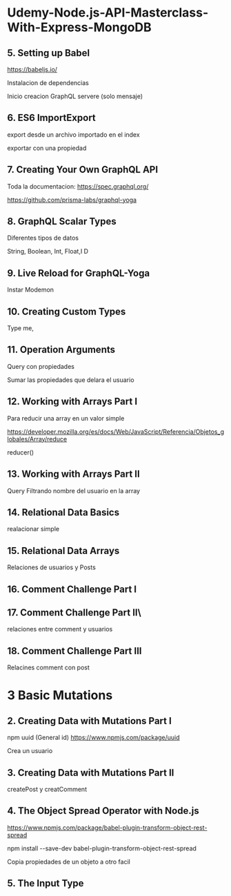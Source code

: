# Udemy-Node.js-API-Masterclass-With-Express-MongoDB


## 5. Setting up Babel
https://babeljs.io/

Instalacion de dependencias

Inicio creacion GraphQL servere (solo mensaje)

## 6. ES6 ImportExport

export desde un archivo importado en el index

exportar con una propiedad
## 7. Creating Your Own GraphQL API
Toda la documentacion: 
https://spec.graphql.org/

https://github.com/prisma-labs/graphql-yoga

## 8. GraphQL Scalar Types
Diferentes tipos de datos

String, Boolean, Int, Float,I D

## 9. Live Reload for GraphQL-Yoga
Instar Modemon

## 10. Creating Custom Types
Type me, 

## 11. Operation Arguments

Query con propiedades

Sumar las propiedades que delara el usuario

## 12. Working with Arrays Part I
Para reducir una array en un valor simple

https://developer.mozilla.org/es/docs/Web/JavaScript/Referencia/Objetos_globales/Array/reduce

reducer()

## 13. Working with Arrays Part II

Query Filtrando nombre del usuario en la array

## 14. Relational Data Basics
realacionar simple
## 15. Relational Data Arrays
Relaciones de usuarios y Posts
## 16. Comment Challenge Part I
## 17. Comment Challenge Part II\
relaciones entre comment y usuarios
## 18. Comment Challenge Part III
Relacines comment con post

# 3 Basic Mutations
## 2. Creating Data with Mutations Part I
npm uuid (General id)
https://www.npmjs.com/package/uuid

Crea un usuario
## 3. Creating Data with Mutations Part II
createPost y creatComment

## 4. The Object Spread Operator with Node.js
https://www.npmjs.com/package/babel-plugin-transform-object-rest-spread

 npm install --save-dev babel-plugin-transform-object-rest-spread

Copia propiedades de un objeto a otro facil

## 5. The Input Type
